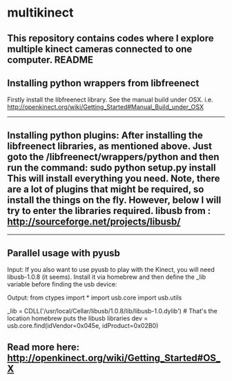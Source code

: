 multikinect
===========

This repository contains codes where I explore multiple kinect cameras connected to one computer. README
----------------------------
Installing python wrappers from libfreenect
----------------------------
Firstly install the libfreenect library. See the manual build under OSX. 
i.e. http://openkinect.org/wiki/Getting_Started#Manual_Build_under_OSX

----------------------------
Installing python plugins: 
After installing the libfreenect libraries, as mentioned above. Just goto the /libfreenect/wrappers/python and then run the command: 
sudo python setup.py install 
This will install everything you need. 
Note, there are a lot of plugins that might be required, so install the things on the fly. However, below I will try to enter the libraries required. 
libusb from : http://sourceforge.net/projects/libusb/
----------------------------

----------------------------
Parallel usage with pyusb
----------------------------
Input: 
If you also want to use pyusb to play with the Kinect, you will need libusb-1.0.8 (it seems). Install it via homebrew and then define the _lib variable before finding the usb device:

Output: 
from ctypes import *
import usb.core
import usb.utils

_lib = CDLL('/usr/local/Cellar/libusb/1.0.8/lib/libusb-1.0.dylib') # That's the location homebrew puts the libusb libraries
dev = usb.core.find(idVendor=0x045e, idProduct=0x02B0)

Read more here: http://openkinect.org/wiki/Getting_Started#OS_X
----------------------------


